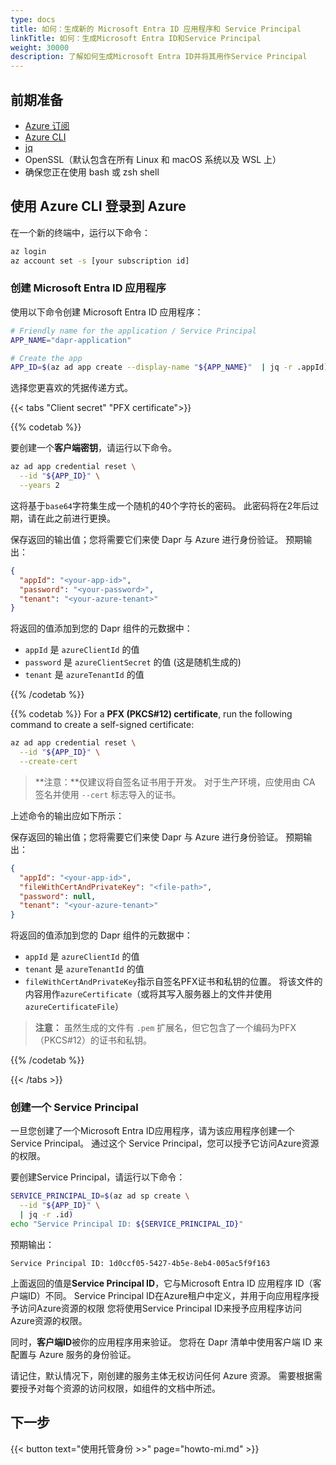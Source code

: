 ```yaml
---
type: docs
title: 如何：生成新的 Microsoft Entra ID 应用程序和 Service Principal
linkTitle: 如何：生成Microsoft Entra ID和Service Principal
weight: 30000
description: 了解如何生成Microsoft Entra ID并将其用作Service Principal
---
```


## 前期准备

- [Azure 订阅](https://azure.microsoft.com/free/)
- [Azure CLI](https://docs.microsoft.com/cli/azure/install-azure-cli)
- [jq](https://stedolan.github.io/jq/download/)
- OpenSSL（默认包含在所有 Linux 和 macOS 系统以及 WSL 上）
- 确保您正在使用 bash 或 zsh shell

## 使用 Azure CLI 登录到 Azure

在一个新的终端中，运行以下命令：

```sh
az login
az account set -s [your subscription id]
```

### 创建 Microsoft Entra ID 应用程序

使用以下命令创建 Microsoft Entra ID 应用程序：

```sh
# Friendly name for the application / Service Principal
APP_NAME="dapr-application"

# Create the app
APP_ID=$(az ad app create --display-name "${APP_NAME}"  | jq -r .appId)
```

选择您更喜欢的凭据传递方式。

{{< tabs "Client secret" "PFX certificate">}}

{{% codetab %}}

要创建一个**客户端密钥**，请运行以下命令。

```sh
az ad app credential reset \
  --id "${APP_ID}" \
  --years 2
```

这将基于`base64`字符集生成一个随机的40个字符长的密码。 此密码将在2年后过期，请在此之前进行更换。

保存返回的输出值；您将需要它们来使 Dapr 与 Azure 进行身份验证。 预期输出：

```json
{
  "appId": "<your-app-id>",
  "password": "<your-password>",
  "tenant": "<your-azure-tenant>"
}
```

将返回的值添加到您的 Dapr 组件的元数据中：

- `appId` 是 `azureClientId` 的值
- `password` 是 `azureClientSecret` 的值 (这是随机生成的)
- `tenant` 是 `azureTenantId` 的值

{{% /codetab %}}

{{% codetab %}}
For a **PFX (PKCS#12) certificate**, run the following command to create a self-signed certificate:

```sh
az ad app credential reset \
  --id "${APP_ID}" \
  --create-cert
```

> \*\*注意：\*\*仅建议将自签名证书用于开发。 对于生产环境，应使用由 CA 签名并使用 `--cert` 标志导入的证书。

上述命令的输出应如下所示：

保存返回的输出值；您将需要它们来使 Dapr 与 Azure 进行身份验证。 预期输出：

```json
{
  "appId": "<your-app-id>",
  "fileWithCertAndPrivateKey": "<file-path>",
  "password": null,
  "tenant": "<your-azure-tenant>"
}
```

将返回的值添加到您的 Dapr 组件的元数据中：

- `appId` 是 `azureClientId` 的值
- `tenant` 是 `azureTenantId` 的值
- `fileWithCertAndPrivateKey`指示自签名PFX证书和私钥的位置。 将该文件的内容用作`azureCertificate`（或将其写入服务器上的文件并使用`azureCertificateFile`）

> **注意：** 虽然生成的文件有 `.pem` 扩展名，但它包含了一个编码为PFX（PKCS#12）的证书和私钥。

{{% /codetab %}}

{{< /tabs >}}

### 创建一个 Service Principal

一旦您创建了一个Microsoft Entra ID应用程序，请为该应用程序创建一个Service Principal。 通过这个 Service Principal，您可以授予它访问Azure资源的权限。

要创建Service Principal，请运行以下命令：

```sh
SERVICE_PRINCIPAL_ID=$(az ad sp create \
  --id "${APP_ID}" \
  | jq -r .id)
echo "Service Principal ID: ${SERVICE_PRINCIPAL_ID}"
```

预期输出：

```text
Service Principal ID: 1d0ccf05-5427-4b5e-8eb4-005ac5f9f163
```

上面返回的值是**Service Principal ID**，它与Microsoft Entra ID 应用程序 ID（客户端ID）不同。 Service Principal ID在Azure租户中定义，并用于向应用程序授予访问Azure资源的权限
您将使用Service Principal ID来授予应用程序访问Azure资源的权限。

同时，**客户端ID**被你的应用程序用来验证。 您将在 Dapr 清单中使用客户端 ID 来配置与 Azure 服务的身份验证。

请记住，默认情况下，刚创建的服务主体无权访问任何 Azure 资源。 需要根据需要授予对每个资源的访问权限，如组件的文档中所述。

## 下一步

{{< button text="使用托管身份 >>" page="howto-mi.md" >}}
